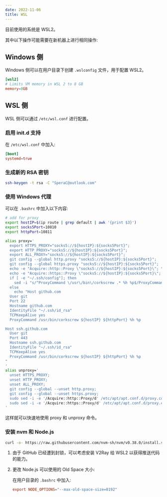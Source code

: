 ```yaml
---
date: 2022-11-06
title: WSL
---
```


目前使用的系统是 WSL2。

其中以下操作可能需要在新机器上进行相同操作:

## Windows 侧

Windows 侧可以在用户目录下创建 `.wslconfig` 文件，用于配置 WSL2。

```conf
[wsl2]
# Limits VM memory in WSL 2 to 8 GB
memory=8GB
```

## WSL 侧

WSL 侧可以通过 `/etc/wsl.conf` 进行配置。

### 启用 init.d 支持

在 `/etc/wsl.conf` 中加入:

```conf
[boot]
systemd=true
```

### 生成新的 RSA 密钥

```bash
ssh-keygen -t rsa -C "SperaC@outlook.com"
```

### 使用 Windows 代理

可以在 `.bashrc` 中加入以下内容:

```bash
# add for proxy
export hostIP=$(ip route | grep default | awk '{print $3}')
export socks5Port=10810
export httpPort=10811

alias proxy='
  export HTTPS_PROXY="socks5://${hostIP}:${socks5Port}";
  export HTTP_PROXY="socks5://${hostIP}:${socks5Port}";
  export ALL_PROXY="socks5://${hostIP}:${socks5Port}";
  git config --global http.proxy "socks5://${hostIP}:${socks5Port}";
  git config --global https.proxy "socks5://${hostIP}:${socks5Port}";
  echo -e "Acquire::http::Proxy \"socks5://${hostIP}:${socks5Port}\"; " | sudo tee -a /etc/apt/apt.conf.d/proxy.conf;
  echo -e "Acquire::https::Proxy \"socks5://${hostIP}:${socks5Port}\"; " | sudo tee -a /etc/apt/apt.conf.d/proxy.conf;
  if [ -e "~/.ssh/config"]; then
    sed -i "s/^ProxyCommand \/usr\/bin\/corkscrew .* %h %p$/ProxyCommand \/usr\/bin\/corkscrew ${hostIP} ${httpPort} %h %p/g" ~/.ssh/config;
  else
    echo "Host github.com
  User git
  Port 22
  Hostname github.com
  IdentityFile "~/.ssh/id_rsa"
  TCPKeepAlive yes
  ProxyCommand /usr/bin/corkscrew ${hostIP} ${httpPort} %h %p

Host ssh.github.com
  User git
  Port 443
  Hostname ssh.github.com
  IdentityFile "~/.ssh/id_rsa"
  TCPKeepAlive yes
  ProxyCommand /usr/bin/corkscrew ${hostIP} ${httpPort} %h %p
"
'
alias unproxy='
  unset HTTPS_PROXY;
  unset HTTP_PROXY;
  unset ALL_PROXY;
  git config --global --unset http.proxy;
  git config --global --unset https.proxy;
  sudo sed -i -e '/Acquire::http::Proxy/d' /etc/apt/apt.conf.d/proxy.conf;
  sudo sed -i -e '/Acquire::https::Proxy/d' /etc/apt/apt.conf.d/proxy.conf;
'
```

这样就可以快速地使用 proxy 和 unproxy 命令。

### 安装 nvm 和 Node.js

```bash
curl -o- https://raw.githubusercontent.com/nvm-sh/nvm/v0.38.0/install.sh | bash
```

1. 由于 GitHub 已经遭到封锁，可以考虑安装 V2Ray 给 WSL2 以获得推送代码的能力。

1. 更改 Node.js 可以使用的 Old Space 大小:

   在用户目录的 `.bashrc` 中加入:

   ```conf
   export NODE_OPTIONS="--max-old-space-size=8192"
   ```
